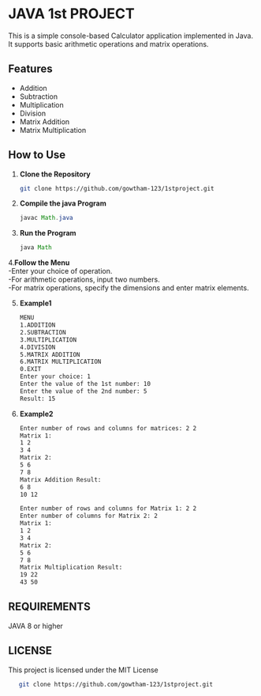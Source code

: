 # JAVA 1st PROJECT

This is a simple console-based Calculator application implemented in Java. It supports basic arithmetic operations and matrix operations.

## Features

- Addition
- Subtraction
- Multiplication
- Division
- Matrix Addition
- Matrix Multiplication

## How to Use

1. **Clone the Repository**
   ```bash
   git clone https://github.com/gowtham-123/1stproject.git


2. **Compile the java Program**
   ```java
   javac Math.java
3. **Run the Program**
   ```java
   java Math

4.**Follow the Menu**<br>
    -Enter your choice of operation.<br>
    -For arithmetic operations, input two numbers.<br>
    -For matrix operations, specify the dimensions and enter matrix elements.
    
5. **Example1**
   ```bash
   MENU
   1.ADDITION
   2.SUBTRACTION
   3.MULTIPLICATION
   4.DIVISION
   5.MATRIX ADDITION
   6.MATRIX MULTIPLICATION
   0.EXIT
   Enter your choice: 1
   Enter the value of the 1st number: 10
   Enter the value of the 2nd number: 5
   Result: 15

6. **Example2**
   ```bash
   Enter number of rows and columns for matrices: 2 2
   Matrix 1:
   1 2
   3 4
   Matrix 2:
   5 6
   7 8
   Matrix Addition Result:
   6 8
   10 12

   Enter number of rows and columns for Matrix 1: 2 2
   Enter number of columns for Matrix 2: 2
   Matrix 1:
   1 2
   3 4
   Matrix 2:
   5 6
   7 8
   Matrix Multiplication Result:
   19 22
   43 50
## REQUIREMENTS <br>

JAVA 8 or higher

## LICENSE


This project is licensed under the MIT License
```bash
   git clone https://github.com/gowtham-123/1stproject.git




  



